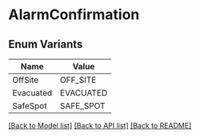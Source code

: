 # AlarmConfirmation

## Enum Variants

| Name | Value |
|---- | -----|
| OffSite | OFF_SITE |
| Evacuated | EVACUATED |
| SafeSpot | SAFE_SPOT |


[[Back to Model list]](../README.md#documentation-for-models) [[Back to API list]](../README.md#documentation-for-api-endpoints) [[Back to README]](../README.md)


